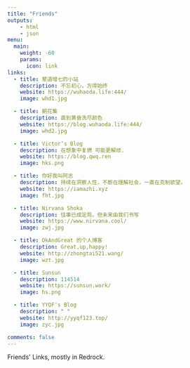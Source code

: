 ```yaml
---
title: "Friends"
outputs:
    - html
    - json
menu:
  main:
    weight: -60
    params: 
      icon: link
links:
  - title: 辇道增七的小站
    description: 不忘初心，方得始终
    website: https://wuhaoda.life:444/
    image: whd1.jpg

  - title: 朝花集
    description: 直到黄昏洗尽颜色
    website: https://blog.wuhaoda.life:444/
    image: whd2.jpg

  - title: Victor’s Blog
    description: 在想象中复燃 可能更解烦.
    website: https://blog.qwq.ren
    image: hks.png

  - title: 你好我叫阿志
    description: 持续在洞察人性，不断在理解社会，一直在克制欲望。
    website: https://iamazhi.xyz
    image: fht.jpg

  - title: Nirvana Shoka
    description: 往事已成定局，但未来由我们书写
    website: https://www.nirvana.cool/
    image: zwj.jpg

  - title: OkAndGreat 的个人博客
    description: Great,up,happy! 
    website: http://zhongtai521.wang/
    image: wzt.jpg

  - title: Sunsun
    description: 114514
    website: https://sunsun.work/
    image: hs.png

  - title: YYQF's Blog
    description: " "
    website: http://yyqf123.top/
    image: zyc.jpg

comments: false
---
```


Friends' Links, mostly in Redrock.